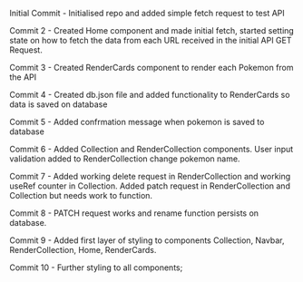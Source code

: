 Initial Commit - Initialised repo and added simple fetch request to test API

Commit 2 - Created Home component and made initial fetch, started setting state on how to fetch the data from each URL received in the initial API GET Request.

Commit 3 - Created RenderCards component to render each Pokemon from the API

Commit 4 - Created db.json file and added functionality to RenderCards so data is saved on database

Commit 5 - Added confrmation message when pokemon is saved to database

Commit 6 - Added Collection and RenderCollection components. User input validation added to RenderCollection change pokemon name.

Commit 7 - Added working delete request in RenderCollection and working useRef counter in Collection. Added patch request in RenderCollection and Collection but needs work to function. 

Commit 8 - PATCH request works and rename function persists on database. 

Commit 9 - Added first layer of styling to components Collection, Navbar, RenderCollection, Home, RenderCards.

Commit 10 - Further styling to all components;